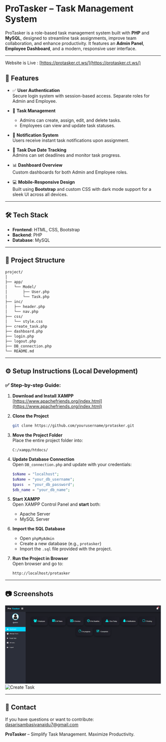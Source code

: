 
# ProTasker – Task Management System

ProTasker is a role-based task management system built with **PHP** and **MySQL**, designed to streamline task assignments, improve team collaboration, and enhance productivity. It features an **Admin Panel**, **Employee Dashboard**, and a modern, responsive user interface.

---

Website is Live : [https://protasker.ct.ws/](https://protasker.ct.ws/)


## 🚀 Features

- ✅ **User Authentication**  
  Secure login system with session-based access. Separate roles for Admin and Employee.

- 📝 **Task Management**  
  - Admins can create, assign, edit, and delete tasks.  
  - Employees can view and update task statuses.

- 🔔 **Notification System**  
  Users receive instant task notifications upon assignment.

- 📅 **Task Due Date Tracking**  
  Admins can set deadlines and monitor task progress.

- 📊 **Dashboard Overview**  
  Custom dashboards for both Admin and Employee roles.

- 💻 **Mobile-Responsive Design**  
  Built using **Bootstrap** and custom CSS with dark mode support for a sleek UI across all devices.

---

## 🛠️ Tech Stack

- **Frontend**: HTML, CSS, Bootstrap  
- **Backend**: PHP  
- **Database**: MySQL  

---

## 📂 Project Structure

```
project/
│
├── app/
│   └── Model/
│       ├── User.php
│       └── Task.php
├── inc/
│   ├── header.php
│   └── nav.php
├── css/
│   └── style.css
├── create_task.php
├── dashboard.php
├── login.php
├── logout.php
├── DB_connection.php
└── README.md
```

---

## ⚙️ Setup Instructions (Local Development)

### ✅ Step-by-step Guide:

1. **Download and Install XAMPP**  
   [https://www.apachefriends.org/index.html](https://www.apachefriends.org/index.html)

2. **Clone the Project**  
   ```bash
   git clone https://github.com/yourusername/protasker.git
   ```

3. **Move the Project Folder**  
   Place the entire project folder into:
   ```
   C:/xampp/htdocs/
   ```

4. **Update Database Connection**  
   Open `DB_connection.php` and update with your credentials:
   ```php
   $sName = "localhost";
   $uName = "your_db_username";
   $pass  = "your_db_password";
   $db_name = "your_db_name";
   ```

5. **Start XAMPP**  
   Open XAMPP Control Panel and **start** both:
   - Apache Server  
   - MySQL Server

6. **Import the SQL Database**  
   - Open `phpMyAdmin`  
   - Create a new database (e.g., `protasker`)  
   - Import the `.sql` file provided with the project.

7. **Run the Project in Browser**  
   Open browser and go to:
   ```
   http://localhost/protasker
   ```

---

## 📷 Screenshots

![Dashboard](img/Screenshot2025-04-10142638.png)
![Create Task](screenshots/create-task.png)

---

## 📩 Contact

If you have questions or want to contribute:
dasarisambasivanaidu7@gmail.com

**ProTasker** – Simplify Task Management. Maximize Productivity.
